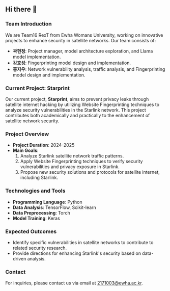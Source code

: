 ## Hi there 👋

### Team Introduction
We are Team16 RexT from Ewha Womans University, working on innovative projects to enhance security in satellite networks. Our team consists of:
- **곽현정**: Project manager, model architecture exploration, and Llama model implementation.
- **강호성**: Fingerprinting model design and implementation.
- **홍지우**: Network vulnerability analysis, traffic analysis, and Fingerprinting model design and implementation.

### Current Project: Starprint
Our current project, **Starprint**, aims to prevent privacy leaks through satellite internet hacking by utilizing Website Fingerprinting techniques to analyze security vulnerabilities in the Starlink network. This project contributes both academically and practically to the enhancement of satellite network security.

### Project Overview
- **Project Duration**: 2024-2025
- **Main Goals**:
  1. Analyze Starlink satellite network traffic patterns.
  2. Apply Website Fingerprinting techniques to verify security vulnerabilities and privacy exposure in Starlink.
  3. Propose new security solutions and protocols for satellite internet, including Starlink.

### Technologies and Tools
- **Programming Language**: Python
- **Data Analysis**: TensorFlow, Scikit-learn
- **Data Preprocessing**: Torch
- **Model Training**: Keras

### Expected Outcomes
- Identify specific vulnerabilities in satellite networks to contribute to related security research.
- Provide directions for enhancing Starlink's security based on data-driven analysis.

### Contact
For inquiries, please contact us via email at 2171003@ewha.ac.kr.

<!--

**Here are some ideas to get you started:**

🙋‍♀️ A short introduction - what is your organization all about?
🌈 Contribution guidelines - how can the community get involved?
👩‍💻 Useful resources - where can the community find your docs? Is there anything else the community should know?
🍿 Fun facts - what does your team eat for breakfast?
🧙 Remember, you can do mighty things with the power of [Markdown](https://docs.github.com/github/writing-on-github/getting-started-with-writing-and-formatting-on-github/basic-writing-and-formatting-syntax)
-->
